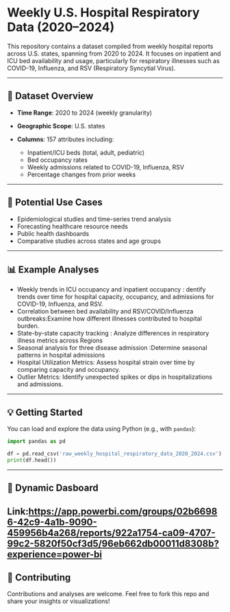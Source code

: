 # Weekly U.S. Hospital Respiratory Data (2020–2024)

This repository contains a dataset compiled from weekly hospital reports across U.S. states, spanning from 2020 to 2024. It focuses on inpatient and ICU bed availability and usage, particularly for respiratory illnesses such as COVID-19, Influenza, and RSV (Respiratory Syncytial Virus).

---

## 📁 Dataset Overview

* **Time Range**: 2020 to 2024 (weekly granularity)
* **Geographic Scope**: U.S. states
* **Columns**: 157 attributes including:

  * Inpatient/ICU beds (total, adult, pediatric)
  * Bed occupancy rates
  * Weekly admissions related to COVID-19, Influenza, RSV
  * Percentage changes from prior weeks

---

## 🧠 Potential Use Cases

* Epidemiological studies and time-series trend analysis
* Forecasting healthcare resource needs
* Public health dashboards
* Comparative studies across states and age groups

---

## 📊 Example Analyses

* Weekly trends in ICU occupancy and inpatient occupancy : dentify trends over time for hospital capacity, occupancy, and admissions for COVID-19, Influenza, and RSV.
* Correlation between bed availability and RSV/COVID/Influenza outbreaks:Examine how different illnesses contributed to hospital burden.
* State-by-state capacity tracking : Analyze differences in respiratory illness metrics across Regions
* Seasonal analysis for three disease admission :Determine seasonal patterns in hospital admissions
* Hospital Utilization Metrics: Assess hospital strain over time by comparing capacity and occupancy.
* Outlier Metrics: Identify unexpected spikes or dips in hospitalizations and admissions.
  

---

## 💡 Getting Started

You can load and explore the data using Python (e.g., with `pandas`):

```python
import pandas as pd

df = pd.read_csv('raw_weekly_hospital_respiratory_data_2020_2024.csv')
print(df.head())
```

---

## 📜 Dynamic Dasboard

Link:https://app.powerbi.com/groups/02b66986-42c9-4a1b-9090-459956b4a268/reports/922a1754-ca09-4707-99c2-5820f50cf3d5/96eb662db00011d8308b?experience=power-bi
---

## 🤝 Contributing

Contributions and analyses are welcome. Feel free to fork this repo and share your insights or visualizations!
 

